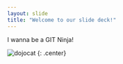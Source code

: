 ```yaml
---
layout: slide
title: "Welcome to our slide deck!"
---
```


I wanna be a GIT Ninja!

![dojocat](https://octodex.github.com/images/dojocat.jpg)
{: .center}
